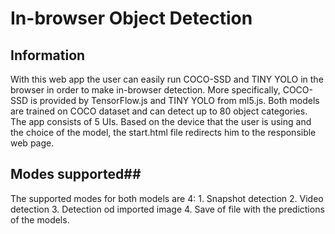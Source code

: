 # In-browser Object Detection


## **Information** ##

With this web app the user can easily run COCO-SSD and TINY YOLO in the browser in order to make in-browser detection. More specifically, COCO-SSD is provided by TensorFlow.js and TINY YOLO from ml5.js. Both models are trained on COCO dataset and can detect up to 80 object categories. The app consists of 5 UIs. Based on the device that the user is using and the choice of the model, the start.html file redirects him to the responsible web page.

## **Modes supported**## 
The supported modes for both models are 4: 1. Snapshot detection 2. Video detection 3. Detection od imported image 4. Save of file with the predictions of the models.  
